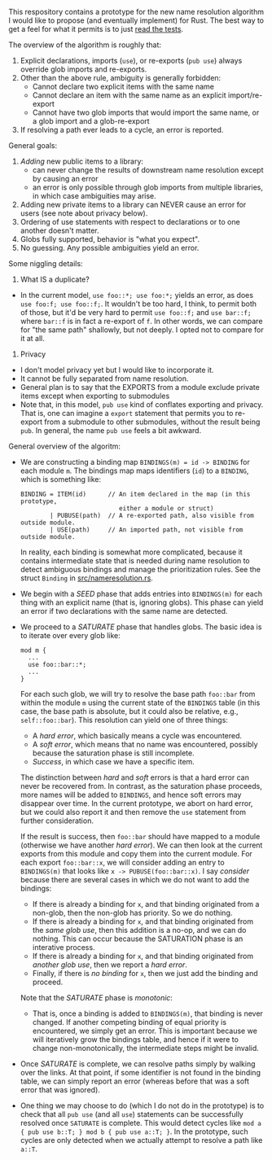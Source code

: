 This respository contains a prototype for the new name resolution
algorithm I would like to propose (and eventually implement) for Rust.
The best way to get a feel for what it permits is to just
[read the tests](src/test.rs).

The overview of the algorithm is roughly that:

1. Explicit declarations, imports (`use`), or re-exports (`pub use`)
   always override glob imports and re-exports.
2. Other than the above rule, ambiguity is generally forbidden:
   - Cannot declare two explicit items with the same name
   - Cannot declare an item with the same name as an explicit import/re-export
   - Cannot have two glob imports that would import the same name,
     or a glob import and a glob-re-export
3. If resolving a path ever leads to a cycle, an error is reported.

General goals:

1. *Adding* new public items to a library:
   - can never change the results of downstream name resolution except
     by causing an error
   - an error is only possible through glob imports from multiple
     libraries, in which case ambiguities may arise.
2. Adding new private items to a library can NEVER cause an error for
   users (see note about privacy below).
3. Ordering of use statements with respect to declarations or to one
   another doesn't matter.
4. Globs fully supported, behavior is "what you expect".
5. No guessing. Any possible ambiguities yield an error.

Some niggling details:

1. What IS a duplicate?
  - In the current model, `use foo::*; use foo:*;` yields an error, as
    does `use foo:f; use foo::f;`. It wouldn't be too hard, I think,
    to permit both of those, but it'd be very hard to permit `use
    foo::f;` and `use bar::f;` where `bar::f` is in fact a re-export
    of `f`.  In other words, we can compare for "the same path"
    shallowly, but not deeply. I opted not to compare for it at all.
1. Privacy
  - I don't model privacy yet but I would like to incorporate it.
  - It cannot be fully separated from name resolution.
  - General plan is to say that the EXPORTS from a module exclude
    private items except when exporting to submodules
  - Note that, in this model, `pub use` kind of conflates exporting
    and privacy. That is, one can imagine a `export` statement that
    permits you to re-export from a submodule to other submodules,
    without the result being `pub`. In general, the name `pub use`
    feels a bit awkward.

General overview of the algoritm:

- We are constructing a binding map `BINDINGS(m) = id -> BINDING` for
  each module `m`. The bindings map maps identifiers (`id`) to a
  `BINDING`, which is something like:
  
      BINDING = ITEM(id)      // An item declared in the map (in this prototype,
                                 either a module or struct)
              | PUBUSE(path)  // A re-exported path, also visible from outside module.
              | USE(path)     // An imported path, not visible from outside module.
              
  In reality, each binding is somewhat more complicated, because it
  contains intermediate state that is needed during name resolution to
  detect ambiguous bindings and manage the prioritization rules.  See
  the struct `Binding` in
  [src/nameresolution.rs](src/nameresolution.rs).
- We begin with a *SEED* phase that adds entries into `BINDINGS(m)` for
  each thing with an explicit name (that is, ignoring globs). This phase
  can yield an error if two declarations with the same name are detected.
- We proceed to a *SATURATE* phase that handles globs. The basic idea
  is to iterate over every glob like:
  
      mod m {
        ...
        use foo::bar::*;
        ...
      }
      
  For each such glob, we will try to resolve the base path `foo::bar`
  from within the module `m` using the current state of the `BINDINGS`
  table (in this case, the base path is absolute, but it could also be
  relative, e.g., `self::foo::bar`).  This resolution can yield one of
  three things:
  
  - A *hard error*, which basically means a cycle was encountered.
  - A *soft error*, which means that no name was encountered, possibly
    because the saturation phase is still incomplete.
  - *Success*, in which case we have a specific item.
  
  The distinction between *hard* and *soft* errors is that a hard
  error can never be recovered from. In contrast, as the saturation
  phase proceeds, more names will be added to `BINDINGS`, and hence
  soft errors may disappear over time. In the current prototype,
  we abort on hard error, but we could also report it and then remove
  the `use` statement from further consideration.
  
  If the result is success, then `foo::bar` should have mapped to a
  module (otherwise we have another *hard error*). We can then look at
  the current exports from this module and copy them into the current
  module. For each export `foo::bar::x`, we will consider adding an
  entry to `BINDINGS(m)` that looks like `x -> PUBUSE(foo::bar::x)`.
  I say *consider* because there are several cases in which we do
  not want to add the bindings:
  - If there is already a binding for `x`, and that binding originated
    from a non-glob, then the non-glob has priority. So we do nothing.
  - If there is already a binding for `x`, and that binding originated
    from the *same glob use*, then this addition is a no-op, and we can do
    nothing. This can occur because the SATURATION phase is an
    interative process.
  - If there is already a binding for `x`, and that binding
    originated from *another glob use*, then we report a *hard error*.
  - Finally, if there is *no binding* for `x`, then we just add the
    binding and proceed.

  Note that the *SATURATE* phase is *monotonic*:
  - That is, once a binding is added to `BINDINGS(m)`, that binding is
    never changed. If another competing binding of equal priority is
    encountered, we simply get an error. This is important because we
    will iteratively grow the bindings table, and hence if it were to
    change non-monotonically, the intermediate steps might be invalid.
- Once *SATURATE* is complete, we can resolve paths simply by walking
  over the links. At that point, if some identifier is not found in
  the binding table, we can simply report an error (whereas before
  that was a soft error that was ignored).
- One thing we may choose to do (which I do not do in the prototype)
  is to check that all `pub use` (and all `use`) statements can be
  successfully resolved once `SATURATE` is complete. This would detect
  cycles like `mod a { pub use b::T; } mod b { pub use a::T; }`.  In
  the prototype, such cycles are only detected when we actually
  attempt to resolve a path like `a::T`.

